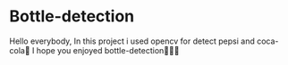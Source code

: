# Bottle-detection
Hello everybody, In this project i used opencv for detect pepsi and coca-cola🦾
I hope you enjoyed bottle-detection👨🏽‍💻
